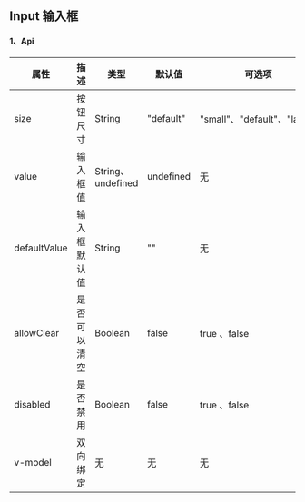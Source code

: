 ## Input 输入框

#### 1、Api

| 属性 | 描述 | 类型 | 默认值 | 可选项 | 
|  ----  |  ----  | ----  | ----  | ----  |
| size | 按钮尺寸 | String | "default" | "small"、"default"、"large"
| value | 输入框值 | String、undefined | undefined | 无
| defaultValue | 输入框默认值 | String | "" | 无
| allowClear | 是否可以清空 | Boolean | false | true 、false
| disabled | 是否禁用 | Boolean | false | true 、false
| v-model | 双向绑定 | 无 | 无 | 无


